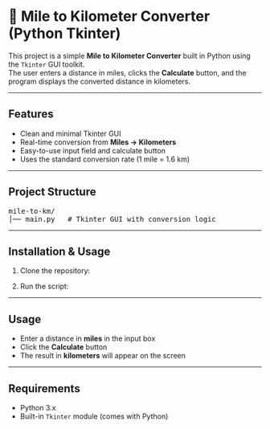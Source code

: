 <h1>📏 Mile to Kilometer Converter (Python Tkinter)</h1>

<p>
  This project is a simple <strong>Mile to Kilometer Converter</strong> built in Python using the 
  <code>Tkinter</code> GUI toolkit.<br>
  The user enters a distance in miles, clicks the <strong>Calculate</strong> button, and the program 
  displays the converted distance in kilometers.
</p>

<hr>

<h2>Features</h2>
<ul>
  <li>Clean and minimal Tkinter GUI</li>
  <li>Real-time conversion from <strong>Miles → Kilometers</strong></li>
  <li>Easy-to-use input field and calculate button</li>
  <li>Uses the standard conversion rate (1 mile = 1.6 km)</li>
</ul>

<hr>

<h2> Project Structure</h2>
<pre>
mile-to-km/
│── main.py   # Tkinter GUI with conversion logic
</pre>

<hr>
<h2> Installation &amp; Usage</h2>
<ol>
  <li>Clone the repository:</li>
</ol>
<ol start="2">
  <li>Run the script:</li>
</ol>

<hr>

<h2> Usage</h2>
<ul>
  <li>Enter a distance in <strong>miles</strong> in the input box</li>
  <li>Click the <strong>Calculate</strong> button</li>
  <li>The result in <strong>kilometers</strong> will appear on the screen</li>
</ul>

<hr>

<h2> Requirements</h2>
<ul>
  <li>Python 3.x</li>
  <li>Built-in <code>Tkinter</code> module (comes with Python)</li>
</ul>
